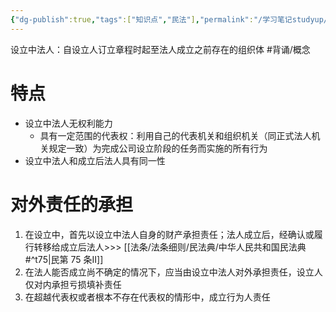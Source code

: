 ```yaml
---
{"dg-publish":true,"tags":["知识点","民法"],"permalink":"/学习笔记studyup/民法总论/设立中法人/","dgPassFrontmatter":true,"created":"2024-11-17T16:02:34.722+08:00","updated":"2024-11-17T16:02:52.042+08:00"}
---
```


设立中法人：自设立人订立章程时起至法人成立之前存在的组织体 #背诵/概念 
# 特点
- 设立中法人无权利能力
	- 具有一定范围的代表权：利用自己的代表机关和组织机关（同正式法人机关规定一致）为完成公司设立阶段的任务而实施的所有行为
- 设立中法人和成立后法人具有同一性
# 对外责任的承担
1. 在设立中，首先以设立中法人自身的财产承担责任；法人成立后，经确认或履行转移给成立后法人>>> [[法条/法条细则/民法典/中华人民共和国民法典#^t75\|民第 75 条Ⅱ]]
2. 在法人能否成立尚不确定的情况下，应当由设立中法人对外承担责任，设立人仅对内承担亏损填补责任
3. 在超越代表权或者根本不存在代表权的情形中，成立行为人责任